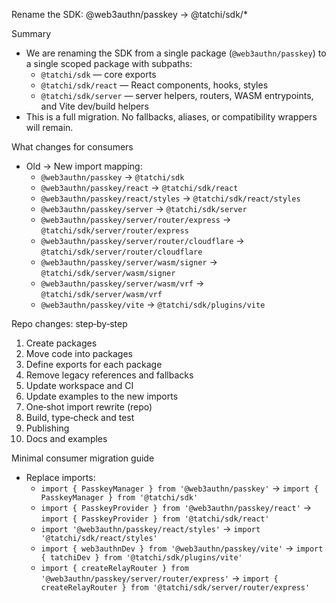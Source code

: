 Rename the SDK: @web3authn/passkey → @tatchi/sdk/*

Summary
- We are renaming the SDK from a single package (`@web3authn/passkey`) to a single scoped package with subpaths:
  - `@tatchi/sdk` — core exports
  - `@tatchi/sdk/react` — React components, hooks, styles
  - `@tatchi/sdk/server` — server helpers, routers, WASM entrypoints, and Vite dev/build helpers
- This is a full migration. No fallbacks, aliases, or compatibility wrappers will remain.

What changes for consumers
- Old → New import mapping:
  - `@web3authn/passkey` → `@tatchi/sdk`
  - `@web3authn/passkey/react` → `@tatchi/sdk/react`
  - `@web3authn/passkey/react/styles` → `@tatchi/sdk/react/styles`
  - `@web3authn/passkey/server` → `@tatchi/sdk/server`
  - `@web3authn/passkey/server/router/express` → `@tatchi/sdk/server/router/express`
  - `@web3authn/passkey/server/router/cloudflare` → `@tatchi/sdk/server/router/cloudflare`
  - `@web3authn/passkey/server/wasm/signer` → `@tatchi/sdk/server/wasm/signer`
  - `@web3authn/passkey/server/wasm/vrf` → `@tatchi/sdk/server/wasm/vrf`
  - `@web3authn/passkey/vite` → `@tatchi/sdk/plugins/vite`

Repo changes: step‑by‑step
1) Create packages
2) Move code into packages
3) Define exports for each package
4) Remove legacy references and fallbacks
5) Update workspace and CI
6) Update examples to the new imports
7) One‑shot import rewrite (repo)
8) Build, type‑check and test
9) Publishing
10) Docs and examples

Minimal consumer migration guide
- Replace imports:
  - `import { PasskeyManager } from '@web3authn/passkey'` → `import { PasskeyManager } from '@tatchi/sdk'`
  - `import { PasskeyProvider } from '@web3authn/passkey/react'` → `import { PasskeyProvider } from '@tatchi/sdk/react'`
  - `import '@web3authn/passkey/react/styles'` → `import '@tatchi/sdk/react/styles'`
  - `import { web3authnDev } from '@web3authn/passkey/vite'` → `import { tatchiDev } from '@tatchi/sdk/plugins/vite'`
  - `import { createRelayRouter } from '@web3authn/passkey/server/router/express'` → `import { createRelayRouter } from '@tatchi/sdk/server/router/express'`
